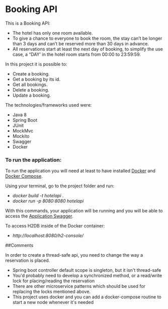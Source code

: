 # Booking API
This is a Booking API:
* The hotel has only one room available.
* To give a chance to everyone to book the room, the stay can’t be longer than 3 days and
  can’t be reserved more than 30 days in advance.
* All reservations start at least the next day of booking, to simplify the use case, a “DAY’ in the hotel room starts from 00:00 to 23:59:59.

In this project it is possible to:
* Create a booking.
* Get a booking by its id.
* Get all bookings.
* Delete a booking.
* Update a booking.

The technologies/frameworks used were:
* Java 8
* Spring Boot
* JUnit
* MockMvc
* Mockito
* Swagger
* Docker

### To run the application:
To run the application you will need at least to have installed [Docker](https://docs.docker.com/get-docker/) and [Docker Compose](https://docs.docker.com/compose/install/).

Using your terminal, go to the project folder and run:
* *docker build -t hotelapi .*
* *docker run -p 8080:8080 hotelapi*

With this commands, your application will be running and you will be able to access the [Application Swagger](http://localhost:8080/swagger-ui.html).

To access H2DB inside of the Docker container:
* *http://localhost:8080/h2-console/*

##Comments

In order to create a thread-safe api, you need to change the way a reservation is placed.

* Spring boot controller default scope is singleton, but it isn't thread-safe
* You'd probably need to develop a synchronized method, or a read/write lock for placing/reading the reservation
* There are other microservice patterns which should be used for replacing the locks mentioned above.
* This project uses docker and you can add a docker-compose routine to start a new node whenever it's needed